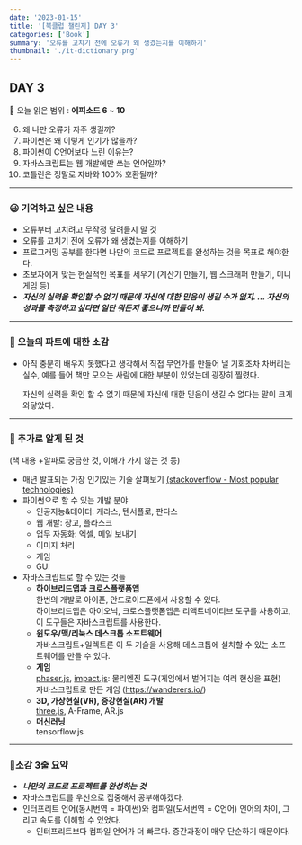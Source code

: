 ```yaml
---
date: '2023-01-15'
title: '[북클럽 챌린지] DAY 3'
categories: ['Book']
summary: '오류를 고치기 전에 오류가 왜 생겼는지를 이해하기'
thumbnail: './it-dictionary.png'
---
```


## DAY 3

🔖 오늘 읽은 범위 : **에피소드 6 ~ 10**

6. 왜 나만 오류가 자주 생길까?
7. 파이썬은 왜 이렇게 인기가 많을까?
8. 파이썬이 C언어보다 느린 이유는?
9. 자바스크립트는 웹 개발에만 쓰는 언어일까?
10. 코틀린은 정말로 자바와 100% 호환될까?

---

### 😃 기억하고 싶은 내용

- 오류부터 고치려고 무작정 달려들지 말 것
- 오류를 고치기 전에 오류가 왜 생겼는지를 이해하기
- 프로그래밍 공부를 한다면 나만의 코드로 프로젝트를 완성하는 것을 목표로 해야한다.
- 초보자에게 맞는 현실적인 목표를 세우기 (계산기 만들기, 웹 스크래퍼 만들기, 미니 게임 등)
- **_자신의 실력을 확인할 수 없기 때문에 자신에 대한 믿음이 생길 수가 없지. … 자신의 성과를 측정하고 싶다면 일단 뭐든지 좋으니까 만들어 봐._**

---

### 🤔 오늘의 파트에 대한 소감

- 아직 충분히 배우지 못했다고 생각해서 직접 무언가를 만들어 낼 기회조차 차버리는 실수, 예를 들어 책만 모으는 사람에 대한 부분이 있었는데 굉장히 찔렸다.

  자신의 실력을 확인 할 수 없기 때문에 자신에 대한 믿음이 생길 수 없다는 말이 크게 와닿았다.

---

### 🔎 추가로 알게 된 것

(책 내용 +알파로 궁금한 것, 이해가 가지 않는 것 등)

- 매년 발표되는 가장 인기있는 기술 살펴보기
  [(stackoverflow - Most popular technologies)](https://survey.stackoverflow.co/2022/#technology-most-popular-technologies)
- 파이썬으로 할 수 있는 개발 분야
  - 인공지능&데이터: 케라스, 텐서플로, 판다스
  - 웹 개발: 장고, 플라스크
  - 업무 자동화: 엑셀, 메일 보내기
  - 이미지 처리
  - 게임
  - GUI
- 자바스크립트로 할 수 있는 것들
  - **하이브리드앱과 크로스플랫폼앱**  
    한번의 개발로 아이폰, 안드로이드폰에서 사용할 수 있다.  
    하이브리드앱은 아이오닉, 크로스플랫폼앱은 리액트네이티브 도구를 사용하고, 이 도구들은 자바스크립트를 사용한다.
  - **윈도우/맥/리눅스 데스크톱 소프트웨어**  
    자바스크립트+일렉트론 이 두 기술을 사용해 데스크톱에 설치할 수 있는 소프트웨어를 만들 수 있다.
  - **게임**  
    [phaser.js](https://phaser.io/), [impact.js](https://impactjs.com/): 물리엔진 도구(게임에서 벌어지는 여러 현상을 표현)  
    자바스크립트로 만든 게임 (https://wanderers.io/)
  - **3D, 가상현실(VR), 증강현실(AR) 개발**  
    [three.js](https://threejs.org/), A-Frame, AR.js
  - **머신러닝**  
    tensorflow.js

---

### 🤟소감 3줄 요약

- **_나만의 코드로 프로젝트를 완성하는 것_**
- 자바스크립트를 우선으로 집중해서 공부해야겠다.
- 인터프리트 언어(동시번역 = 파이썬)와 컴파일(도서번역 = C언어) 언어의 차이, 그리고 속도를 이해할 수 있었다.
  - 인터프리트보다 컴파일 언어가 더 빠르다. 중간과정이 매우 단순하기 때문이다.
